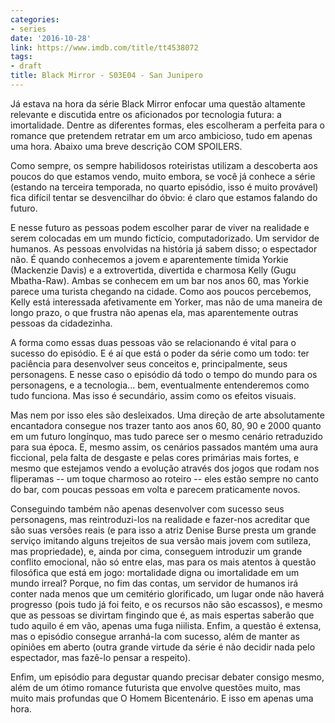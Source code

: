 ```yaml
---
categories:
- series
date: '2016-10-28'
link: https://www.imdb.com/title/tt4538072
tags:
- draft
title: Black Mirror - S03E04 - San Junipero
---
```


Já estava na hora da série Black Mirror enfocar uma questão altamente relevante e discutida entre os aficionados por tecnologia futura: a imortalidade. Dentre as diferentes formas, eles escolheram a perfeita para o romance que pretendem retratar em um arco ambicioso, tudo em apenas uma hora. Abaixo uma breve descrição COM SPOILERS.

Como sempre, os sempre habilidosos roteiristas utilizam a descoberta aos poucos do que estamos vendo, muito embora, se você já conhece a série (estando na terceira temporada, no quarto episódio, isso é muito provável) fica difícil tentar se desvencilhar do óbvio: é claro que estamos falando do futuro.

E nesse futuro as pessoas podem escolher parar de viver na realidade e serem colocadas em um mundo fictício, computadorizado. Um servidor de humanos. As pessoas envolvidas na história já sabem disso; o espectador não. É quando conhecemos a jovem e aparentemente tímida Yorkie (Mackenzie Davis) e a extrovertida, divertida e charmosa Kelly (Gugu Mbatha-Raw). Ambas se conhecem em um bar nos anos 60, mas Yorkie parece uma turista chegando na cidade. Como aos poucos percebemos, Kelly está interessada afetivamente em Yorker, mas não de uma maneira de longo prazo, o que frustra não apenas ela, mas aparentemente outras pessoas da cidadezinha.

A forma como essas duas pessoas vão se relacionando é vital para o sucesso do episódio. E é aí que está o poder da série como um todo: ter paciência para desenvolver seus conceitos e, principalmente, seus personagens. E nesse caso o episódio dá todo o tempo do mundo para os personagens, e a tecnologia... bem, eventualmente entenderemos como tudo funciona. Mas isso é secundário, assim como os efeitos visuais.

Mas nem por isso eles são desleixados. Uma direção de arte absolutamente encantadora consegue nos trazer tanto aos anos 60, 80, 90 e 2000 quanto em um futuro longínquo, mas tudo parece ser o mesmo cenário retraduzido para sua época. E, mesmo assim, os cenários passados mantém uma aura ficcional, pela falta de desgaste e pelas cores primárias mais fortes, e mesmo que estejamos vendo a evolução através dos jogos que rodam nos fliperamas -- um toque charmoso ao roteiro -- eles estão sempre no canto do bar, com poucas pessoas em volta e parecem praticamente novos.

Conseguindo também não apenas desenvolver com sucesso seus personagens, mas reintroduzi-los na realidade e fazer-nos acreditar que são suas versões reais (e para isso a atriz Denise Burse presta um grande serviço imitando alguns trejeitos de sua versão mais jovem com sutileza, mas propriedade), e, ainda por cima, conseguem introduzir um grande conflito emocional, não só entre elas, mas para os mais atentos à questão filosófica que está em jogo: mortalidade digna ou imortalidade em um mundo irreal? Porque, no fim das contas, um servidor de humanos irá conter nada menos que um cemitério glorificado, um lugar onde não haverá progresso (pois tudo já foi feito, e os recursos não são escassos), e mesmo que as pessoas se divirtam fingindo que é, as mais espertas saberão que tudo aquilo é em vão, apenas uma fuga niilista. Enfim, a questão é extensa, mas o episódio consegue arranhá-la com sucesso, além de manter as opiniões em aberto (outra grande virtude da série é não decidir nada pelo espectador, mas fazê-lo pensar a respeito).

Enfim, um episódio para degustar quando precisar debater consigo mesmo, além de um ótimo romance futurista que envolve questões muito, mas muito mais profundas que O Homem Bicentenário. E isso em apenas uma hora.